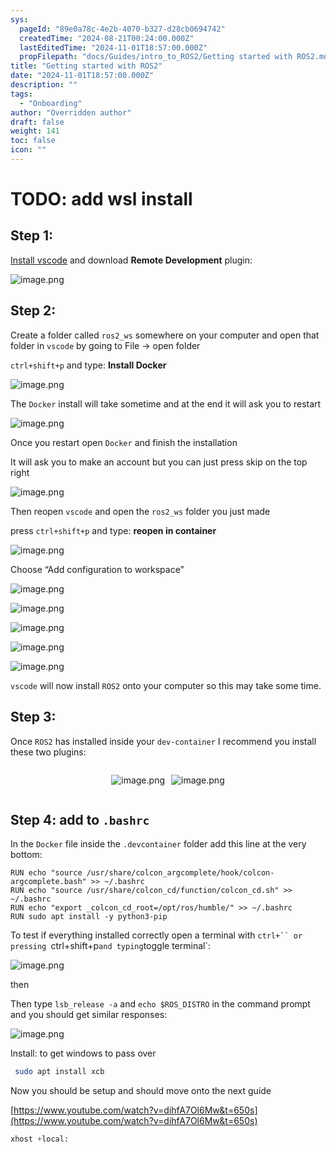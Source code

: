```yaml
---
sys:
  pageId: "89e0a78c-4e2b-4070-b327-d28cb0694742"
  createdTime: "2024-08-21T00:24:00.000Z"
  lastEditedTime: "2024-11-01T18:57:00.000Z"
  propFilepath: "docs/Guides/intro_to_ROS2/Getting started with ROS2.md"
title: "Getting started with ROS2"
date: "2024-11-01T18:57:00.000Z"
description: ""
tags:
  - "Onboarding"
author: "Overridden author"
draft: false
weight: 141
toc: false
icon: ""
---
```


# TODO: add wsl install

## Step 1:

[Install vscode](https://code.visualstudio.com/download) and download **Remote Development** plugin:

![image.png](https://prod-files-secure.s3.us-west-2.amazonaws.com/d518164a-d88e-44d1-a4ee-3adb3bd8bce0/efb52993-1881-4a40-b95e-6f020334f022/image.png?X-Amz-Algorithm=AWS4-HMAC-SHA256&X-Amz-Content-Sha256=UNSIGNED-PAYLOAD&X-Amz-Credential=ASIAZI2LB466XP2S6SVX%2F20250502%2Fus-west-2%2Fs3%2Faws4_request&X-Amz-Date=20250502T161010Z&X-Amz-Expires=3600&X-Amz-Security-Token=IQoJb3JpZ2luX2VjEEAaCXVzLXdlc3QtMiJHMEUCICUpIQ%2FXKP39RMuVpXyqrbdwEjQF0ip%2B%2BFTuLb5YcHHMAiEA%2FfIyoz%2F0Gvk8ZBJHf%2BhU1zt9WzzacV02g9th2xm34EwqiAQI2f%2F%2F%2F%2F%2F%2F%2F%2F%2F%2FARAAGgw2Mzc0MjMxODM4MDUiDAsij%2Bfe4LdsbFD%2F%2BCrcAz%2FnGZiF2EqGeqHZReFqDeTX7Uka8vRCx209BRrEcexkbngoOpaXXj5tcdDIlrixlXdt4EX0Iws2wH6zv9K3f7E1AO7k41asXaNu7UxekjayS02bma6zCV673npFMtb%2Fp%2Fpxm43MPc8p%2Fgbuiv0aTdEK8p6PsPeOp2QzZLuIPcRJld4cH5tMFdmtcpo3BXSSGh6TE4KXWeetrw2dJXXMQqJKHgaJr8YIK9I3TFKxaZxNt2YMupJbPsMM%2Fc7mXlu%2Bz%2F4r%2Fue4p8esFc%2FyuMx5YpThC6ydDGRf0ApoNa9vfhL%2FeZT07lU7d9%2FdQTgVqsBvxxo1y%2BpqK8gvzHiFx3PXB8fXM8FT9c4%2BVCkK1VssjuCVGSYqlSWaRphf9iBpAUNuG0GL%2BWyP37Xw1NBXYUQf8ZGtpveEjtCBXr0vrCgcxdfAYDrLJpGn6ayEEzUL0jww5ZmKSlWNpCtBDPVWOZtZ3HGXnEE%2Br2C5GmqmFjaVEUM9qZw8hNNUvEOmFa6pOhA981vdth64ckWoCuzwszvFHIHRhfF6NG1O%2F4qEvOmytccB3gbgtdPovmtKFTwzFz1ScNoBioUzV%2BfceazkjhrJRkXwzbgzovXf4pZHHRWfZ4Co6Wmt7Hij6th%2BHOT0MI7J08AGOqUBMhfJ4ld1Ux%2BxG3hxyJcTE3TmsKSqshvUSv0rfHdspUMqcOGu5mE0Jn5xnj7%2FR%2FgV%2B4IA6DCgeIqSjIM7DAvjAQYJZrwZnngDSC1l4fa8YlADNsDOmD%2BI8GBWq8XctoZfK%2FxGmFVIO3fBF7nRPCkSmJ391Q401%2B0iMEHLyKEa7wTfCcEJyeAWiALIkTU8HBZIShC8rfrprv2DRqoCac71MGsSQvpc&X-Amz-Signature=3510aefcd9ffbfae548fde5618a61255e24bfaed4bbfdac1c574360d82ba3303&X-Amz-SignedHeaders=host&x-id=GetObject)

## Step 2:

Create a folder called `ros2_ws` somewhere on your computer and open that folder in `vscode` by going to File → open folder 

`ctrl+shift+p` and type: **Install Docker**

![image.png](https://prod-files-secure.s3.us-west-2.amazonaws.com/d518164a-d88e-44d1-a4ee-3adb3bd8bce0/2269dc0e-1cd5-47ff-bceb-c04ad9b2eab0/image.png?X-Amz-Algorithm=AWS4-HMAC-SHA256&X-Amz-Content-Sha256=UNSIGNED-PAYLOAD&X-Amz-Credential=ASIAZI2LB466XP2S6SVX%2F20250502%2Fus-west-2%2Fs3%2Faws4_request&X-Amz-Date=20250502T161010Z&X-Amz-Expires=3600&X-Amz-Security-Token=IQoJb3JpZ2luX2VjEEAaCXVzLXdlc3QtMiJHMEUCICUpIQ%2FXKP39RMuVpXyqrbdwEjQF0ip%2B%2BFTuLb5YcHHMAiEA%2FfIyoz%2F0Gvk8ZBJHf%2BhU1zt9WzzacV02g9th2xm34EwqiAQI2f%2F%2F%2F%2F%2F%2F%2F%2F%2F%2FARAAGgw2Mzc0MjMxODM4MDUiDAsij%2Bfe4LdsbFD%2F%2BCrcAz%2FnGZiF2EqGeqHZReFqDeTX7Uka8vRCx209BRrEcexkbngoOpaXXj5tcdDIlrixlXdt4EX0Iws2wH6zv9K3f7E1AO7k41asXaNu7UxekjayS02bma6zCV673npFMtb%2Fp%2Fpxm43MPc8p%2Fgbuiv0aTdEK8p6PsPeOp2QzZLuIPcRJld4cH5tMFdmtcpo3BXSSGh6TE4KXWeetrw2dJXXMQqJKHgaJr8YIK9I3TFKxaZxNt2YMupJbPsMM%2Fc7mXlu%2Bz%2F4r%2Fue4p8esFc%2FyuMx5YpThC6ydDGRf0ApoNa9vfhL%2FeZT07lU7d9%2FdQTgVqsBvxxo1y%2BpqK8gvzHiFx3PXB8fXM8FT9c4%2BVCkK1VssjuCVGSYqlSWaRphf9iBpAUNuG0GL%2BWyP37Xw1NBXYUQf8ZGtpveEjtCBXr0vrCgcxdfAYDrLJpGn6ayEEzUL0jww5ZmKSlWNpCtBDPVWOZtZ3HGXnEE%2Br2C5GmqmFjaVEUM9qZw8hNNUvEOmFa6pOhA981vdth64ckWoCuzwszvFHIHRhfF6NG1O%2F4qEvOmytccB3gbgtdPovmtKFTwzFz1ScNoBioUzV%2BfceazkjhrJRkXwzbgzovXf4pZHHRWfZ4Co6Wmt7Hij6th%2BHOT0MI7J08AGOqUBMhfJ4ld1Ux%2BxG3hxyJcTE3TmsKSqshvUSv0rfHdspUMqcOGu5mE0Jn5xnj7%2FR%2FgV%2B4IA6DCgeIqSjIM7DAvjAQYJZrwZnngDSC1l4fa8YlADNsDOmD%2BI8GBWq8XctoZfK%2FxGmFVIO3fBF7nRPCkSmJ391Q401%2B0iMEHLyKEa7wTfCcEJyeAWiALIkTU8HBZIShC8rfrprv2DRqoCac71MGsSQvpc&X-Amz-Signature=3af2bf27603ca94823a1493236623598bb7399203a94a4b69f8487a375a78d9e&X-Amz-SignedHeaders=host&x-id=GetObject)

The `Docker` install will take sometime and at the end it will ask you to restart

![image.png](https://prod-files-secure.s3.us-west-2.amazonaws.com/d518164a-d88e-44d1-a4ee-3adb3bd8bce0/ed233f78-be33-4b1f-b89c-9c346c0e961e/image.png?X-Amz-Algorithm=AWS4-HMAC-SHA256&X-Amz-Content-Sha256=UNSIGNED-PAYLOAD&X-Amz-Credential=ASIAZI2LB466XP2S6SVX%2F20250502%2Fus-west-2%2Fs3%2Faws4_request&X-Amz-Date=20250502T161010Z&X-Amz-Expires=3600&X-Amz-Security-Token=IQoJb3JpZ2luX2VjEEAaCXVzLXdlc3QtMiJHMEUCICUpIQ%2FXKP39RMuVpXyqrbdwEjQF0ip%2B%2BFTuLb5YcHHMAiEA%2FfIyoz%2F0Gvk8ZBJHf%2BhU1zt9WzzacV02g9th2xm34EwqiAQI2f%2F%2F%2F%2F%2F%2F%2F%2F%2F%2FARAAGgw2Mzc0MjMxODM4MDUiDAsij%2Bfe4LdsbFD%2F%2BCrcAz%2FnGZiF2EqGeqHZReFqDeTX7Uka8vRCx209BRrEcexkbngoOpaXXj5tcdDIlrixlXdt4EX0Iws2wH6zv9K3f7E1AO7k41asXaNu7UxekjayS02bma6zCV673npFMtb%2Fp%2Fpxm43MPc8p%2Fgbuiv0aTdEK8p6PsPeOp2QzZLuIPcRJld4cH5tMFdmtcpo3BXSSGh6TE4KXWeetrw2dJXXMQqJKHgaJr8YIK9I3TFKxaZxNt2YMupJbPsMM%2Fc7mXlu%2Bz%2F4r%2Fue4p8esFc%2FyuMx5YpThC6ydDGRf0ApoNa9vfhL%2FeZT07lU7d9%2FdQTgVqsBvxxo1y%2BpqK8gvzHiFx3PXB8fXM8FT9c4%2BVCkK1VssjuCVGSYqlSWaRphf9iBpAUNuG0GL%2BWyP37Xw1NBXYUQf8ZGtpveEjtCBXr0vrCgcxdfAYDrLJpGn6ayEEzUL0jww5ZmKSlWNpCtBDPVWOZtZ3HGXnEE%2Br2C5GmqmFjaVEUM9qZw8hNNUvEOmFa6pOhA981vdth64ckWoCuzwszvFHIHRhfF6NG1O%2F4qEvOmytccB3gbgtdPovmtKFTwzFz1ScNoBioUzV%2BfceazkjhrJRkXwzbgzovXf4pZHHRWfZ4Co6Wmt7Hij6th%2BHOT0MI7J08AGOqUBMhfJ4ld1Ux%2BxG3hxyJcTE3TmsKSqshvUSv0rfHdspUMqcOGu5mE0Jn5xnj7%2FR%2FgV%2B4IA6DCgeIqSjIM7DAvjAQYJZrwZnngDSC1l4fa8YlADNsDOmD%2BI8GBWq8XctoZfK%2FxGmFVIO3fBF7nRPCkSmJ391Q401%2B0iMEHLyKEa7wTfCcEJyeAWiALIkTU8HBZIShC8rfrprv2DRqoCac71MGsSQvpc&X-Amz-Signature=b49bb7f6f49f40b4c7ae8a21478528c44b46ca03665d8cd1b5fbbaa691b3cd89&X-Amz-SignedHeaders=host&x-id=GetObject)

Once you restart open `Docker` and finish the installation

It will ask you to make an account but you can just press skip on the top right

![image.png](https://prod-files-secure.s3.us-west-2.amazonaws.com/d518164a-d88e-44d1-a4ee-3adb3bd8bce0/21010ad9-1659-4fd9-9f59-9932a09b2a3d/image.png?X-Amz-Algorithm=AWS4-HMAC-SHA256&X-Amz-Content-Sha256=UNSIGNED-PAYLOAD&X-Amz-Credential=ASIAZI2LB466XP2S6SVX%2F20250502%2Fus-west-2%2Fs3%2Faws4_request&X-Amz-Date=20250502T161010Z&X-Amz-Expires=3600&X-Amz-Security-Token=IQoJb3JpZ2luX2VjEEAaCXVzLXdlc3QtMiJHMEUCICUpIQ%2FXKP39RMuVpXyqrbdwEjQF0ip%2B%2BFTuLb5YcHHMAiEA%2FfIyoz%2F0Gvk8ZBJHf%2BhU1zt9WzzacV02g9th2xm34EwqiAQI2f%2F%2F%2F%2F%2F%2F%2F%2F%2F%2FARAAGgw2Mzc0MjMxODM4MDUiDAsij%2Bfe4LdsbFD%2F%2BCrcAz%2FnGZiF2EqGeqHZReFqDeTX7Uka8vRCx209BRrEcexkbngoOpaXXj5tcdDIlrixlXdt4EX0Iws2wH6zv9K3f7E1AO7k41asXaNu7UxekjayS02bma6zCV673npFMtb%2Fp%2Fpxm43MPc8p%2Fgbuiv0aTdEK8p6PsPeOp2QzZLuIPcRJld4cH5tMFdmtcpo3BXSSGh6TE4KXWeetrw2dJXXMQqJKHgaJr8YIK9I3TFKxaZxNt2YMupJbPsMM%2Fc7mXlu%2Bz%2F4r%2Fue4p8esFc%2FyuMx5YpThC6ydDGRf0ApoNa9vfhL%2FeZT07lU7d9%2FdQTgVqsBvxxo1y%2BpqK8gvzHiFx3PXB8fXM8FT9c4%2BVCkK1VssjuCVGSYqlSWaRphf9iBpAUNuG0GL%2BWyP37Xw1NBXYUQf8ZGtpveEjtCBXr0vrCgcxdfAYDrLJpGn6ayEEzUL0jww5ZmKSlWNpCtBDPVWOZtZ3HGXnEE%2Br2C5GmqmFjaVEUM9qZw8hNNUvEOmFa6pOhA981vdth64ckWoCuzwszvFHIHRhfF6NG1O%2F4qEvOmytccB3gbgtdPovmtKFTwzFz1ScNoBioUzV%2BfceazkjhrJRkXwzbgzovXf4pZHHRWfZ4Co6Wmt7Hij6th%2BHOT0MI7J08AGOqUBMhfJ4ld1Ux%2BxG3hxyJcTE3TmsKSqshvUSv0rfHdspUMqcOGu5mE0Jn5xnj7%2FR%2FgV%2B4IA6DCgeIqSjIM7DAvjAQYJZrwZnngDSC1l4fa8YlADNsDOmD%2BI8GBWq8XctoZfK%2FxGmFVIO3fBF7nRPCkSmJ391Q401%2B0iMEHLyKEa7wTfCcEJyeAWiALIkTU8HBZIShC8rfrprv2DRqoCac71MGsSQvpc&X-Amz-Signature=44b05bbee658a8310e35c3620f4bb2517324ff0eedf64553ae9c41c84ff97a14&X-Amz-SignedHeaders=host&x-id=GetObject)

Then reopen `vscode` and open the `ros2_ws` folder you just made

press `ctrl+shift+p` and type: **reopen in container**

![image.png](https://prod-files-secure.s3.us-west-2.amazonaws.com/d518164a-d88e-44d1-a4ee-3adb3bd8bce0/4e93b8c2-41ad-488c-8095-c74205196118/image.png?X-Amz-Algorithm=AWS4-HMAC-SHA256&X-Amz-Content-Sha256=UNSIGNED-PAYLOAD&X-Amz-Credential=ASIAZI2LB466XP2S6SVX%2F20250502%2Fus-west-2%2Fs3%2Faws4_request&X-Amz-Date=20250502T161010Z&X-Amz-Expires=3600&X-Amz-Security-Token=IQoJb3JpZ2luX2VjEEAaCXVzLXdlc3QtMiJHMEUCICUpIQ%2FXKP39RMuVpXyqrbdwEjQF0ip%2B%2BFTuLb5YcHHMAiEA%2FfIyoz%2F0Gvk8ZBJHf%2BhU1zt9WzzacV02g9th2xm34EwqiAQI2f%2F%2F%2F%2F%2F%2F%2F%2F%2F%2FARAAGgw2Mzc0MjMxODM4MDUiDAsij%2Bfe4LdsbFD%2F%2BCrcAz%2FnGZiF2EqGeqHZReFqDeTX7Uka8vRCx209BRrEcexkbngoOpaXXj5tcdDIlrixlXdt4EX0Iws2wH6zv9K3f7E1AO7k41asXaNu7UxekjayS02bma6zCV673npFMtb%2Fp%2Fpxm43MPc8p%2Fgbuiv0aTdEK8p6PsPeOp2QzZLuIPcRJld4cH5tMFdmtcpo3BXSSGh6TE4KXWeetrw2dJXXMQqJKHgaJr8YIK9I3TFKxaZxNt2YMupJbPsMM%2Fc7mXlu%2Bz%2F4r%2Fue4p8esFc%2FyuMx5YpThC6ydDGRf0ApoNa9vfhL%2FeZT07lU7d9%2FdQTgVqsBvxxo1y%2BpqK8gvzHiFx3PXB8fXM8FT9c4%2BVCkK1VssjuCVGSYqlSWaRphf9iBpAUNuG0GL%2BWyP37Xw1NBXYUQf8ZGtpveEjtCBXr0vrCgcxdfAYDrLJpGn6ayEEzUL0jww5ZmKSlWNpCtBDPVWOZtZ3HGXnEE%2Br2C5GmqmFjaVEUM9qZw8hNNUvEOmFa6pOhA981vdth64ckWoCuzwszvFHIHRhfF6NG1O%2F4qEvOmytccB3gbgtdPovmtKFTwzFz1ScNoBioUzV%2BfceazkjhrJRkXwzbgzovXf4pZHHRWfZ4Co6Wmt7Hij6th%2BHOT0MI7J08AGOqUBMhfJ4ld1Ux%2BxG3hxyJcTE3TmsKSqshvUSv0rfHdspUMqcOGu5mE0Jn5xnj7%2FR%2FgV%2B4IA6DCgeIqSjIM7DAvjAQYJZrwZnngDSC1l4fa8YlADNsDOmD%2BI8GBWq8XctoZfK%2FxGmFVIO3fBF7nRPCkSmJ391Q401%2B0iMEHLyKEa7wTfCcEJyeAWiALIkTU8HBZIShC8rfrprv2DRqoCac71MGsSQvpc&X-Amz-Signature=79d986b8c099c29d438c0e006c7ffb20611cf473dbbee63e7958d07235eb4aab&X-Amz-SignedHeaders=host&x-id=GetObject)

Choose “Add configuration to workspace”

![image.png](https://prod-files-secure.s3.us-west-2.amazonaws.com/d518164a-d88e-44d1-a4ee-3adb3bd8bce0/9560b282-5060-4989-ba37-97e7b2c22476/image.png?X-Amz-Algorithm=AWS4-HMAC-SHA256&X-Amz-Content-Sha256=UNSIGNED-PAYLOAD&X-Amz-Credential=ASIAZI2LB466XP2S6SVX%2F20250502%2Fus-west-2%2Fs3%2Faws4_request&X-Amz-Date=20250502T161010Z&X-Amz-Expires=3600&X-Amz-Security-Token=IQoJb3JpZ2luX2VjEEAaCXVzLXdlc3QtMiJHMEUCICUpIQ%2FXKP39RMuVpXyqrbdwEjQF0ip%2B%2BFTuLb5YcHHMAiEA%2FfIyoz%2F0Gvk8ZBJHf%2BhU1zt9WzzacV02g9th2xm34EwqiAQI2f%2F%2F%2F%2F%2F%2F%2F%2F%2F%2FARAAGgw2Mzc0MjMxODM4MDUiDAsij%2Bfe4LdsbFD%2F%2BCrcAz%2FnGZiF2EqGeqHZReFqDeTX7Uka8vRCx209BRrEcexkbngoOpaXXj5tcdDIlrixlXdt4EX0Iws2wH6zv9K3f7E1AO7k41asXaNu7UxekjayS02bma6zCV673npFMtb%2Fp%2Fpxm43MPc8p%2Fgbuiv0aTdEK8p6PsPeOp2QzZLuIPcRJld4cH5tMFdmtcpo3BXSSGh6TE4KXWeetrw2dJXXMQqJKHgaJr8YIK9I3TFKxaZxNt2YMupJbPsMM%2Fc7mXlu%2Bz%2F4r%2Fue4p8esFc%2FyuMx5YpThC6ydDGRf0ApoNa9vfhL%2FeZT07lU7d9%2FdQTgVqsBvxxo1y%2BpqK8gvzHiFx3PXB8fXM8FT9c4%2BVCkK1VssjuCVGSYqlSWaRphf9iBpAUNuG0GL%2BWyP37Xw1NBXYUQf8ZGtpveEjtCBXr0vrCgcxdfAYDrLJpGn6ayEEzUL0jww5ZmKSlWNpCtBDPVWOZtZ3HGXnEE%2Br2C5GmqmFjaVEUM9qZw8hNNUvEOmFa6pOhA981vdth64ckWoCuzwszvFHIHRhfF6NG1O%2F4qEvOmytccB3gbgtdPovmtKFTwzFz1ScNoBioUzV%2BfceazkjhrJRkXwzbgzovXf4pZHHRWfZ4Co6Wmt7Hij6th%2BHOT0MI7J08AGOqUBMhfJ4ld1Ux%2BxG3hxyJcTE3TmsKSqshvUSv0rfHdspUMqcOGu5mE0Jn5xnj7%2FR%2FgV%2B4IA6DCgeIqSjIM7DAvjAQYJZrwZnngDSC1l4fa8YlADNsDOmD%2BI8GBWq8XctoZfK%2FxGmFVIO3fBF7nRPCkSmJ391Q401%2B0iMEHLyKEa7wTfCcEJyeAWiALIkTU8HBZIShC8rfrprv2DRqoCac71MGsSQvpc&X-Amz-Signature=d45013195b2a4ff8f36238e68187a1d7aae1a72e6091cec024bbe2cccc68632c&X-Amz-SignedHeaders=host&x-id=GetObject)

![image.png](https://prod-files-secure.s3.us-west-2.amazonaws.com/d518164a-d88e-44d1-a4ee-3adb3bd8bce0/2ee63f81-886b-48e8-a553-dc6e5eac99e4/image.png?X-Amz-Algorithm=AWS4-HMAC-SHA256&X-Amz-Content-Sha256=UNSIGNED-PAYLOAD&X-Amz-Credential=ASIAZI2LB466XP2S6SVX%2F20250502%2Fus-west-2%2Fs3%2Faws4_request&X-Amz-Date=20250502T161010Z&X-Amz-Expires=3600&X-Amz-Security-Token=IQoJb3JpZ2luX2VjEEAaCXVzLXdlc3QtMiJHMEUCICUpIQ%2FXKP39RMuVpXyqrbdwEjQF0ip%2B%2BFTuLb5YcHHMAiEA%2FfIyoz%2F0Gvk8ZBJHf%2BhU1zt9WzzacV02g9th2xm34EwqiAQI2f%2F%2F%2F%2F%2F%2F%2F%2F%2F%2FARAAGgw2Mzc0MjMxODM4MDUiDAsij%2Bfe4LdsbFD%2F%2BCrcAz%2FnGZiF2EqGeqHZReFqDeTX7Uka8vRCx209BRrEcexkbngoOpaXXj5tcdDIlrixlXdt4EX0Iws2wH6zv9K3f7E1AO7k41asXaNu7UxekjayS02bma6zCV673npFMtb%2Fp%2Fpxm43MPc8p%2Fgbuiv0aTdEK8p6PsPeOp2QzZLuIPcRJld4cH5tMFdmtcpo3BXSSGh6TE4KXWeetrw2dJXXMQqJKHgaJr8YIK9I3TFKxaZxNt2YMupJbPsMM%2Fc7mXlu%2Bz%2F4r%2Fue4p8esFc%2FyuMx5YpThC6ydDGRf0ApoNa9vfhL%2FeZT07lU7d9%2FdQTgVqsBvxxo1y%2BpqK8gvzHiFx3PXB8fXM8FT9c4%2BVCkK1VssjuCVGSYqlSWaRphf9iBpAUNuG0GL%2BWyP37Xw1NBXYUQf8ZGtpveEjtCBXr0vrCgcxdfAYDrLJpGn6ayEEzUL0jww5ZmKSlWNpCtBDPVWOZtZ3HGXnEE%2Br2C5GmqmFjaVEUM9qZw8hNNUvEOmFa6pOhA981vdth64ckWoCuzwszvFHIHRhfF6NG1O%2F4qEvOmytccB3gbgtdPovmtKFTwzFz1ScNoBioUzV%2BfceazkjhrJRkXwzbgzovXf4pZHHRWfZ4Co6Wmt7Hij6th%2BHOT0MI7J08AGOqUBMhfJ4ld1Ux%2BxG3hxyJcTE3TmsKSqshvUSv0rfHdspUMqcOGu5mE0Jn5xnj7%2FR%2FgV%2B4IA6DCgeIqSjIM7DAvjAQYJZrwZnngDSC1l4fa8YlADNsDOmD%2BI8GBWq8XctoZfK%2FxGmFVIO3fBF7nRPCkSmJ391Q401%2B0iMEHLyKEa7wTfCcEJyeAWiALIkTU8HBZIShC8rfrprv2DRqoCac71MGsSQvpc&X-Amz-Signature=7547435c640c6441bc8df05892b568f0322f8efdbd290ead4dd1ec0263ad9fb3&X-Amz-SignedHeaders=host&x-id=GetObject)

![image.png](https://prod-files-secure.s3.us-west-2.amazonaws.com/d518164a-d88e-44d1-a4ee-3adb3bd8bce0/ae1580b2-b048-407e-aed9-b584224a7a04/image.png?X-Amz-Algorithm=AWS4-HMAC-SHA256&X-Amz-Content-Sha256=UNSIGNED-PAYLOAD&X-Amz-Credential=ASIAZI2LB466XP2S6SVX%2F20250502%2Fus-west-2%2Fs3%2Faws4_request&X-Amz-Date=20250502T161010Z&X-Amz-Expires=3600&X-Amz-Security-Token=IQoJb3JpZ2luX2VjEEAaCXVzLXdlc3QtMiJHMEUCICUpIQ%2FXKP39RMuVpXyqrbdwEjQF0ip%2B%2BFTuLb5YcHHMAiEA%2FfIyoz%2F0Gvk8ZBJHf%2BhU1zt9WzzacV02g9th2xm34EwqiAQI2f%2F%2F%2F%2F%2F%2F%2F%2F%2F%2FARAAGgw2Mzc0MjMxODM4MDUiDAsij%2Bfe4LdsbFD%2F%2BCrcAz%2FnGZiF2EqGeqHZReFqDeTX7Uka8vRCx209BRrEcexkbngoOpaXXj5tcdDIlrixlXdt4EX0Iws2wH6zv9K3f7E1AO7k41asXaNu7UxekjayS02bma6zCV673npFMtb%2Fp%2Fpxm43MPc8p%2Fgbuiv0aTdEK8p6PsPeOp2QzZLuIPcRJld4cH5tMFdmtcpo3BXSSGh6TE4KXWeetrw2dJXXMQqJKHgaJr8YIK9I3TFKxaZxNt2YMupJbPsMM%2Fc7mXlu%2Bz%2F4r%2Fue4p8esFc%2FyuMx5YpThC6ydDGRf0ApoNa9vfhL%2FeZT07lU7d9%2FdQTgVqsBvxxo1y%2BpqK8gvzHiFx3PXB8fXM8FT9c4%2BVCkK1VssjuCVGSYqlSWaRphf9iBpAUNuG0GL%2BWyP37Xw1NBXYUQf8ZGtpveEjtCBXr0vrCgcxdfAYDrLJpGn6ayEEzUL0jww5ZmKSlWNpCtBDPVWOZtZ3HGXnEE%2Br2C5GmqmFjaVEUM9qZw8hNNUvEOmFa6pOhA981vdth64ckWoCuzwszvFHIHRhfF6NG1O%2F4qEvOmytccB3gbgtdPovmtKFTwzFz1ScNoBioUzV%2BfceazkjhrJRkXwzbgzovXf4pZHHRWfZ4Co6Wmt7Hij6th%2BHOT0MI7J08AGOqUBMhfJ4ld1Ux%2BxG3hxyJcTE3TmsKSqshvUSv0rfHdspUMqcOGu5mE0Jn5xnj7%2FR%2FgV%2B4IA6DCgeIqSjIM7DAvjAQYJZrwZnngDSC1l4fa8YlADNsDOmD%2BI8GBWq8XctoZfK%2FxGmFVIO3fBF7nRPCkSmJ391Q401%2B0iMEHLyKEa7wTfCcEJyeAWiALIkTU8HBZIShC8rfrprv2DRqoCac71MGsSQvpc&X-Amz-Signature=5c81324eca2582c420e940deffaaaf118fd8a01086d7c2aaa9024d557ddfe340&X-Amz-SignedHeaders=host&x-id=GetObject)

![image.png](https://prod-files-secure.s3.us-west-2.amazonaws.com/d518164a-d88e-44d1-a4ee-3adb3bd8bce0/53255b28-f75e-430f-b9e3-c0ac8577e42b/image.png?X-Amz-Algorithm=AWS4-HMAC-SHA256&X-Amz-Content-Sha256=UNSIGNED-PAYLOAD&X-Amz-Credential=ASIAZI2LB466XP2S6SVX%2F20250502%2Fus-west-2%2Fs3%2Faws4_request&X-Amz-Date=20250502T161010Z&X-Amz-Expires=3600&X-Amz-Security-Token=IQoJb3JpZ2luX2VjEEAaCXVzLXdlc3QtMiJHMEUCICUpIQ%2FXKP39RMuVpXyqrbdwEjQF0ip%2B%2BFTuLb5YcHHMAiEA%2FfIyoz%2F0Gvk8ZBJHf%2BhU1zt9WzzacV02g9th2xm34EwqiAQI2f%2F%2F%2F%2F%2F%2F%2F%2F%2F%2FARAAGgw2Mzc0MjMxODM4MDUiDAsij%2Bfe4LdsbFD%2F%2BCrcAz%2FnGZiF2EqGeqHZReFqDeTX7Uka8vRCx209BRrEcexkbngoOpaXXj5tcdDIlrixlXdt4EX0Iws2wH6zv9K3f7E1AO7k41asXaNu7UxekjayS02bma6zCV673npFMtb%2Fp%2Fpxm43MPc8p%2Fgbuiv0aTdEK8p6PsPeOp2QzZLuIPcRJld4cH5tMFdmtcpo3BXSSGh6TE4KXWeetrw2dJXXMQqJKHgaJr8YIK9I3TFKxaZxNt2YMupJbPsMM%2Fc7mXlu%2Bz%2F4r%2Fue4p8esFc%2FyuMx5YpThC6ydDGRf0ApoNa9vfhL%2FeZT07lU7d9%2FdQTgVqsBvxxo1y%2BpqK8gvzHiFx3PXB8fXM8FT9c4%2BVCkK1VssjuCVGSYqlSWaRphf9iBpAUNuG0GL%2BWyP37Xw1NBXYUQf8ZGtpveEjtCBXr0vrCgcxdfAYDrLJpGn6ayEEzUL0jww5ZmKSlWNpCtBDPVWOZtZ3HGXnEE%2Br2C5GmqmFjaVEUM9qZw8hNNUvEOmFa6pOhA981vdth64ckWoCuzwszvFHIHRhfF6NG1O%2F4qEvOmytccB3gbgtdPovmtKFTwzFz1ScNoBioUzV%2BfceazkjhrJRkXwzbgzovXf4pZHHRWfZ4Co6Wmt7Hij6th%2BHOT0MI7J08AGOqUBMhfJ4ld1Ux%2BxG3hxyJcTE3TmsKSqshvUSv0rfHdspUMqcOGu5mE0Jn5xnj7%2FR%2FgV%2B4IA6DCgeIqSjIM7DAvjAQYJZrwZnngDSC1l4fa8YlADNsDOmD%2BI8GBWq8XctoZfK%2FxGmFVIO3fBF7nRPCkSmJ391Q401%2B0iMEHLyKEa7wTfCcEJyeAWiALIkTU8HBZIShC8rfrprv2DRqoCac71MGsSQvpc&X-Amz-Signature=014ca38782f960e42f03fea2a36e2ecc0a017c345d3dde60dbdb9c78733d452b&X-Amz-SignedHeaders=host&x-id=GetObject)

![image.png](https://prod-files-secure.s3.us-west-2.amazonaws.com/d518164a-d88e-44d1-a4ee-3adb3bd8bce0/7c562767-5af9-4ffb-97d1-327bcdf4ee00/image.png?X-Amz-Algorithm=AWS4-HMAC-SHA256&X-Amz-Content-Sha256=UNSIGNED-PAYLOAD&X-Amz-Credential=ASIAZI2LB466XP2S6SVX%2F20250502%2Fus-west-2%2Fs3%2Faws4_request&X-Amz-Date=20250502T161010Z&X-Amz-Expires=3600&X-Amz-Security-Token=IQoJb3JpZ2luX2VjEEAaCXVzLXdlc3QtMiJHMEUCICUpIQ%2FXKP39RMuVpXyqrbdwEjQF0ip%2B%2BFTuLb5YcHHMAiEA%2FfIyoz%2F0Gvk8ZBJHf%2BhU1zt9WzzacV02g9th2xm34EwqiAQI2f%2F%2F%2F%2F%2F%2F%2F%2F%2F%2FARAAGgw2Mzc0MjMxODM4MDUiDAsij%2Bfe4LdsbFD%2F%2BCrcAz%2FnGZiF2EqGeqHZReFqDeTX7Uka8vRCx209BRrEcexkbngoOpaXXj5tcdDIlrixlXdt4EX0Iws2wH6zv9K3f7E1AO7k41asXaNu7UxekjayS02bma6zCV673npFMtb%2Fp%2Fpxm43MPc8p%2Fgbuiv0aTdEK8p6PsPeOp2QzZLuIPcRJld4cH5tMFdmtcpo3BXSSGh6TE4KXWeetrw2dJXXMQqJKHgaJr8YIK9I3TFKxaZxNt2YMupJbPsMM%2Fc7mXlu%2Bz%2F4r%2Fue4p8esFc%2FyuMx5YpThC6ydDGRf0ApoNa9vfhL%2FeZT07lU7d9%2FdQTgVqsBvxxo1y%2BpqK8gvzHiFx3PXB8fXM8FT9c4%2BVCkK1VssjuCVGSYqlSWaRphf9iBpAUNuG0GL%2BWyP37Xw1NBXYUQf8ZGtpveEjtCBXr0vrCgcxdfAYDrLJpGn6ayEEzUL0jww5ZmKSlWNpCtBDPVWOZtZ3HGXnEE%2Br2C5GmqmFjaVEUM9qZw8hNNUvEOmFa6pOhA981vdth64ckWoCuzwszvFHIHRhfF6NG1O%2F4qEvOmytccB3gbgtdPovmtKFTwzFz1ScNoBioUzV%2BfceazkjhrJRkXwzbgzovXf4pZHHRWfZ4Co6Wmt7Hij6th%2BHOT0MI7J08AGOqUBMhfJ4ld1Ux%2BxG3hxyJcTE3TmsKSqshvUSv0rfHdspUMqcOGu5mE0Jn5xnj7%2FR%2FgV%2B4IA6DCgeIqSjIM7DAvjAQYJZrwZnngDSC1l4fa8YlADNsDOmD%2BI8GBWq8XctoZfK%2FxGmFVIO3fBF7nRPCkSmJ391Q401%2B0iMEHLyKEa7wTfCcEJyeAWiALIkTU8HBZIShC8rfrprv2DRqoCac71MGsSQvpc&X-Amz-Signature=107169ce09d1cfd94a5fe4965eae1251832d215f3144dd73df6c17f3a3da6eb8&X-Amz-SignedHeaders=host&x-id=GetObject)

`vscode` will now install `ROS2` onto your computer so this may take some time.

## Step 3:

Once `ROS2` has installed inside your `dev-container` I recommend you install these two plugins:

<div style="display: flex;flex-direction: row; column-gap:10px; max-width: 630px;justify-content: center;">
<div>

![image.png](https://prod-files-secure.s3.us-west-2.amazonaws.com/d518164a-d88e-44d1-a4ee-3adb3bd8bce0/3fc3d550-5a54-4ba1-ba6b-faa01cdb7369/image.png?X-Amz-Algorithm=AWS4-HMAC-SHA256&X-Amz-Content-Sha256=UNSIGNED-PAYLOAD&X-Amz-Credential=ASIAZI2LB466US7XD7T6%2F20250502%2Fus-west-2%2Fs3%2Faws4_request&X-Amz-Date=20250502T161014Z&X-Amz-Expires=3600&X-Amz-Security-Token=IQoJb3JpZ2luX2VjEEAaCXVzLXdlc3QtMiJHMEUCIQCjTzuLMabn7XyCljvqBn5gaPCRAR71%2F9W7p5eQWdvDGQIgGoWDVXrmBcfZdCW%2B3K57ohE9Yw1w%2BQJRCXQvHwGe%2FR4qiAQI2f%2F%2F%2F%2F%2F%2F%2F%2F%2F%2FARAAGgw2Mzc0MjMxODM4MDUiDPsmmGRK%2B7MZ8nY9CSrcA21avEgj6mpGQxovMbL6U44uoyiOvv41qpq01vswctFaLJV2LQA9htD5UdHL%2BVC6yT1DfJeE15ElqezuPgD3kw0gHyjztWnlEoME6LaxXx7UEhFUckadVIj5C3Xrp3pjoPZspV3nUPNIJ7idLvR9WGuNlN%2BhEuuC32H1%2BK5fbQ%2Fzoms21AU3OFypCAv1p8mDAcujzZL7Z2MzboaBQibSe6E0T88GG935OFDjKGZkid5QJeQFKhp3n%2F87t%2FQtIzIZ7mtdBGXMgDGNrLSlQra8zemab5MaqsNAvTIc9uBQrdF5RhRv3JEn1SP58euWu8VDHxjbFb8HdjBWmSIQ%2BiL3B%2B0DEmsF%2Fc0yOANB%2FGL7PwRXWIyx%2FOYNsajqKQNBkPK6UZyLqHM0ls1LLd07VqaYqqO9SIb9mcZgrT2nW%2FLjWYmC9e3lzMbxnPlPh8PoGwJWBX4N52dhsRT7C0Dd6nmnngasFWH6CefTplFwDLXemlxkLrpno54MG%2BZ8VJmHzOPf3PzuJ2HacgKGZgvuz4nI2ybZprk4ph1odXKl7eGS9zH94PQFezmJEUzsz0dAkRFgmLahoV5K3FlSazo%2BbE0qMmSlaAew4zJupv4%2FTVKTqhHZy3mVa7xKzfrlP5IBMMTJ08AGOqUBVi7vdxCbe3arMYbUsIRWCTp2NPbxQJokhYR1o7j6PvVC8kkqYonsEF2DElHaAU2Vnw8Yd%2FEWZ%2FGpDpMPmEjHBSq5FJPEtkGSidXrauoRsZ9zOhMP3Xu8gX6HOFYtsr%2Bun8mU2wC5P8DZVpGG2ZfasMxYvAOt4QWJASyEelykea744KH10bfw3bJXBFTjZ4Sbw7GDCnaRsyhMkNLQcN4pjh4b88Zy&X-Amz-Signature=7556a900ed79bd62ade7e841c2b12e9a690d98344414ab14f315d72a27948edb&X-Amz-SignedHeaders=host&x-id=GetObject)

</div>
<div>

![image.png](https://prod-files-secure.s3.us-west-2.amazonaws.com/d518164a-d88e-44d1-a4ee-3adb3bd8bce0/d994cc66-13c2-4093-a5a3-f84cf4601a82/image.png?X-Amz-Algorithm=AWS4-HMAC-SHA256&X-Amz-Content-Sha256=UNSIGNED-PAYLOAD&X-Amz-Credential=ASIAZI2LB466RY5GMDUG%2F20250502%2Fus-west-2%2Fs3%2Faws4_request&X-Amz-Date=20250502T161014Z&X-Amz-Expires=3600&X-Amz-Security-Token=IQoJb3JpZ2luX2VjEEAaCXVzLXdlc3QtMiJHMEUCIG9OEtLc6PZMNq%2FNWK4YjGBiq5MdwDUq5SzxGFDWxxXSAiEA%2BqqBx0lydtgfVkLLTWND7ZgrcLHRZR1esQiSm00AyBsqiAQI2f%2F%2F%2F%2F%2F%2F%2F%2F%2F%2FARAAGgw2Mzc0MjMxODM4MDUiDL6lNVeAAtj%2FG09WuCrcA5tjPnvslr%2F5YNfjVTjGkAmrSrMIRNglvzs7JTOMKX0ganrJPIGpOY3q9TX7wzuGBKBGS2K%2FlZ25FRWN5eNV5nbtT6nFled8%2FE6p0n1d%2B%2FCh7i3naAg%2BkkhfA3ga9Uy2pprxMKneGYXCi6DcyLmFjuFC4vQbgPqksiQ3kEtb3CNxqEzD0eFIiv94qu0iSPQ4MSK6CwOTvETQpIZm%2BJlWvM0oEtqZbFhqFr2UG3DqFJNIjI4Y%2BHEFZJOFIGyAWegdbZlRaMohsZ8GIqd8skez%2F3RbeMY4DWXsTImgciNLtzHchTRsru7%2F1bXoKNGldBnMx7rpV2KAIcdR6bjiQjLlinaGUY9LdtCPxcwGctUiycf9f0V9oRqeAMmGsCaDFMbf5c%2FKABfGUe6NqkMyq2IunjBo07yMuVJcaDPOxdoLyhxqbEr%2F25nYg9zY%2FYZw%2BmNrHpf9rzLSLwYgEUfqGC9yWtFXxhRhJvAWajPAcLd1y6KEOOnROciAxtJkM20JnKOyZrzdL%2BNKMa8mvERyh7pLyzulgwxBQhU7zHoJdWP9K4YZEKKdIfP67dm%2BnKPhR6W6ujLpmWnzqxuCQjoHCuYFRo10EcCZSUv8AdpjglEiHHVVA9gXQRhF3Pkw%2FAWjMM%2FJ08AGOqUBndVl%2BvjEjzv9VhbGPfrIXmB8Umflq4SR4R4G2AZynpyF5EUjGOKSvrd6NxPyYV3wErEgGvM%2BtoSu%2B4RvE47v%2BXJ0uAm37cCEe%2Fe4%2B4fSKf9PCI3JROb%2FsRoxRwr29bd5IhvRmE2snEUeWY5z1RyevSC%2FUmeY%2FwhaECjdUk071plkXCZ21EGbI2jVGYky%2FWRh3qhbxVub47Q3Ny7j%2BNiGjnCVZ5y%2B&X-Amz-Signature=2b2e4fc8f9ac30b078909bf12abc68704ec32567f0ddde5023e32f4d1ea92436&X-Amz-SignedHeaders=host&x-id=GetObject)

</div>
</div>

## Step 4: add to `.bashrc`

In the `Docker` file inside the `.devcontainer` folder add this line at the very bottom: 

```docker
RUN echo "source /usr/share/colcon_argcomplete/hook/colcon-argcomplete.bash" >> ~/.bashrc
RUN echo "source /usr/share/colcon_cd/function/colcon_cd.sh" >> ~/.bashrc
RUN echo "export _colcon_cd_root=/opt/ros/humble/" >> ~/.bashrc
RUN sudo apt install -y python3-pip 
```

To test if everything installed correctly open a terminal with `ctrl+`` or pressing `ctrl+shift+p` and typing `toggle terminal`:

![image.png](https://prod-files-secure.s3.us-west-2.amazonaws.com/d518164a-d88e-44d1-a4ee-3adb3bd8bce0/6a4943d8-b04e-4c02-9a58-775f3384d1a5/image.png?X-Amz-Algorithm=AWS4-HMAC-SHA256&X-Amz-Content-Sha256=UNSIGNED-PAYLOAD&X-Amz-Credential=ASIAZI2LB466XP2S6SVX%2F20250502%2Fus-west-2%2Fs3%2Faws4_request&X-Amz-Date=20250502T161010Z&X-Amz-Expires=3600&X-Amz-Security-Token=IQoJb3JpZ2luX2VjEEAaCXVzLXdlc3QtMiJHMEUCICUpIQ%2FXKP39RMuVpXyqrbdwEjQF0ip%2B%2BFTuLb5YcHHMAiEA%2FfIyoz%2F0Gvk8ZBJHf%2BhU1zt9WzzacV02g9th2xm34EwqiAQI2f%2F%2F%2F%2F%2F%2F%2F%2F%2F%2FARAAGgw2Mzc0MjMxODM4MDUiDAsij%2Bfe4LdsbFD%2F%2BCrcAz%2FnGZiF2EqGeqHZReFqDeTX7Uka8vRCx209BRrEcexkbngoOpaXXj5tcdDIlrixlXdt4EX0Iws2wH6zv9K3f7E1AO7k41asXaNu7UxekjayS02bma6zCV673npFMtb%2Fp%2Fpxm43MPc8p%2Fgbuiv0aTdEK8p6PsPeOp2QzZLuIPcRJld4cH5tMFdmtcpo3BXSSGh6TE4KXWeetrw2dJXXMQqJKHgaJr8YIK9I3TFKxaZxNt2YMupJbPsMM%2Fc7mXlu%2Bz%2F4r%2Fue4p8esFc%2FyuMx5YpThC6ydDGRf0ApoNa9vfhL%2FeZT07lU7d9%2FdQTgVqsBvxxo1y%2BpqK8gvzHiFx3PXB8fXM8FT9c4%2BVCkK1VssjuCVGSYqlSWaRphf9iBpAUNuG0GL%2BWyP37Xw1NBXYUQf8ZGtpveEjtCBXr0vrCgcxdfAYDrLJpGn6ayEEzUL0jww5ZmKSlWNpCtBDPVWOZtZ3HGXnEE%2Br2C5GmqmFjaVEUM9qZw8hNNUvEOmFa6pOhA981vdth64ckWoCuzwszvFHIHRhfF6NG1O%2F4qEvOmytccB3gbgtdPovmtKFTwzFz1ScNoBioUzV%2BfceazkjhrJRkXwzbgzovXf4pZHHRWfZ4Co6Wmt7Hij6th%2BHOT0MI7J08AGOqUBMhfJ4ld1Ux%2BxG3hxyJcTE3TmsKSqshvUSv0rfHdspUMqcOGu5mE0Jn5xnj7%2FR%2FgV%2B4IA6DCgeIqSjIM7DAvjAQYJZrwZnngDSC1l4fa8YlADNsDOmD%2BI8GBWq8XctoZfK%2FxGmFVIO3fBF7nRPCkSmJ391Q401%2B0iMEHLyKEa7wTfCcEJyeAWiALIkTU8HBZIShC8rfrprv2DRqoCac71MGsSQvpc&X-Amz-Signature=1b49a23c1c213de048638ada58ab2842fc6d7d70ab579d102f0a46978f603ae5&X-Amz-SignedHeaders=host&x-id=GetObject)

then 

Then type `lsb_release -a` and `echo $ROS_DISTRO` in the command prompt and you should get similar responses:

![image.png](https://prod-files-secure.s3.us-west-2.amazonaws.com/d518164a-d88e-44d1-a4ee-3adb3bd8bce0/3e635dec-a805-4e85-8b9e-d000e5b71a4e/image.png?X-Amz-Algorithm=AWS4-HMAC-SHA256&X-Amz-Content-Sha256=UNSIGNED-PAYLOAD&X-Amz-Credential=ASIAZI2LB466XP2S6SVX%2F20250502%2Fus-west-2%2Fs3%2Faws4_request&X-Amz-Date=20250502T161010Z&X-Amz-Expires=3600&X-Amz-Security-Token=IQoJb3JpZ2luX2VjEEAaCXVzLXdlc3QtMiJHMEUCICUpIQ%2FXKP39RMuVpXyqrbdwEjQF0ip%2B%2BFTuLb5YcHHMAiEA%2FfIyoz%2F0Gvk8ZBJHf%2BhU1zt9WzzacV02g9th2xm34EwqiAQI2f%2F%2F%2F%2F%2F%2F%2F%2F%2F%2FARAAGgw2Mzc0MjMxODM4MDUiDAsij%2Bfe4LdsbFD%2F%2BCrcAz%2FnGZiF2EqGeqHZReFqDeTX7Uka8vRCx209BRrEcexkbngoOpaXXj5tcdDIlrixlXdt4EX0Iws2wH6zv9K3f7E1AO7k41asXaNu7UxekjayS02bma6zCV673npFMtb%2Fp%2Fpxm43MPc8p%2Fgbuiv0aTdEK8p6PsPeOp2QzZLuIPcRJld4cH5tMFdmtcpo3BXSSGh6TE4KXWeetrw2dJXXMQqJKHgaJr8YIK9I3TFKxaZxNt2YMupJbPsMM%2Fc7mXlu%2Bz%2F4r%2Fue4p8esFc%2FyuMx5YpThC6ydDGRf0ApoNa9vfhL%2FeZT07lU7d9%2FdQTgVqsBvxxo1y%2BpqK8gvzHiFx3PXB8fXM8FT9c4%2BVCkK1VssjuCVGSYqlSWaRphf9iBpAUNuG0GL%2BWyP37Xw1NBXYUQf8ZGtpveEjtCBXr0vrCgcxdfAYDrLJpGn6ayEEzUL0jww5ZmKSlWNpCtBDPVWOZtZ3HGXnEE%2Br2C5GmqmFjaVEUM9qZw8hNNUvEOmFa6pOhA981vdth64ckWoCuzwszvFHIHRhfF6NG1O%2F4qEvOmytccB3gbgtdPovmtKFTwzFz1ScNoBioUzV%2BfceazkjhrJRkXwzbgzovXf4pZHHRWfZ4Co6Wmt7Hij6th%2BHOT0MI7J08AGOqUBMhfJ4ld1Ux%2BxG3hxyJcTE3TmsKSqshvUSv0rfHdspUMqcOGu5mE0Jn5xnj7%2FR%2FgV%2B4IA6DCgeIqSjIM7DAvjAQYJZrwZnngDSC1l4fa8YlADNsDOmD%2BI8GBWq8XctoZfK%2FxGmFVIO3fBF7nRPCkSmJ391Q401%2B0iMEHLyKEa7wTfCcEJyeAWiALIkTU8HBZIShC8rfrprv2DRqoCac71MGsSQvpc&X-Amz-Signature=22e7df3c5d6ae23dea35ea353e57803e36c173e3c2b517154922989226413742&X-Amz-SignedHeaders=host&x-id=GetObject)

Install:  to get windows to pass over

```bash
 sudo apt install xcb
```

Now you should be setup and should move onto the next guide 

[https://www.youtube.com/watch?v=dihfA7Ol6Mw&t=650s](https://www.youtube.com/watch?v=dihfA7Ol6Mw&t=650s)

```python
xhost +local:
```
